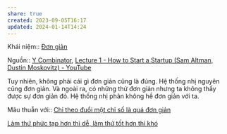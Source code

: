```yaml
---
share: true
created: 2023-09-05T16:17
updated: 2024-01-14T14:24
---
```


Khái niệm:: [Đơn giản](../../../%CE%9E%20Kh%C3%A1i%20ni%E1%BB%87m/%C4%90%C6%A1n%20gi%E1%BA%A3n.md)

Nguồn:: [Y Combinator](../../../%CE%9E%20Ngu%E1%BB%93n/Y%20Combinator.md), [Lecture 1 - How to Start a Startup (Sam Altman, Dustin Moskovitz) - YouTube](https://youtu.be/CBYhVcO4WgI?si=SUIPs0AyeGf_MCsM&t=1227)

Tuy nhiên, không phải cái gì đơn giản cũng là đúng. Hệ thống nhị nguyên cũng đơn giản. Và ngoài ra, có những thứ đơn giản nhưng ta không thấy được sự đơn giản đó. Hệ thống nhị phân không hề đơn giản với ta.

Mâu thuẫn với:: [Chỉ theo đuổi một chỉ số là quá đơn giản](../../Ph%C3%A1t%20tri%E1%BB%83n%20s%E1%BA%A3n%20ph%E1%BA%A9m/Ch%E1%BB%89%20s%E1%BB%91/Ch%E1%BB%89%20theo%20%C4%91u%E1%BB%95i%20m%E1%BB%99t%20ch%E1%BB%89%20s%E1%BB%91%20l%C3%A0%20qu%C3%A1%20%C4%91%C6%A1n%20gi%E1%BA%A3n.md)

[Làm thứ phức tạp hơn thì dễ, làm thứ tốt hơn thì khó](./L%C3%A0m%20th%E1%BB%A9%20ph%E1%BB%A9c%20t%E1%BA%A1p%20h%C6%A1n%20th%C3%AC%20d%E1%BB%85,%20l%C3%A0m%20th%E1%BB%A9%20t%E1%BB%91t%20h%C6%A1n%20th%C3%AC%20kh%C3%B3.md) 